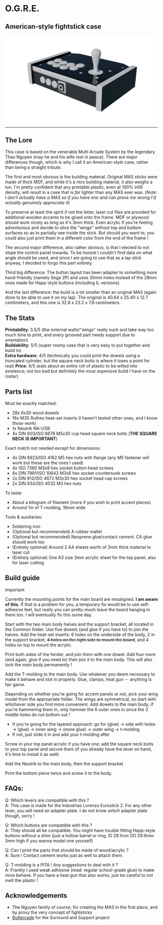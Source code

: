 # O.G.R.E.
## American-style fightstick case

![\<Kazoo rendition of The Star-Spangled Banner.mp3\>](../img/ogre.png)

---

## The Lore

This case is based on the venerable Multi Arcade System by the legendary Thao Nguyen (may he and his wife rest in peace). There are major differences though, which is why I call it an American-*style* case, rather than being a straight tribute.

The first and most obvious is the building material. Original MAS sticks were made of thick MDF, and while it's a nice building material, it also weighs a ton. I'm pretty confident that any printable plastic, even at 100% infill density, will result in a case that is *far* lighter than any MAS ever was. (*Note: I don't actually have a MAS so if you have one and can prove me wrong I'd actually genuinely appreciate it*)

To preserve at least the spirit if not the letter, laser cut files are provided for additional wooden accents to be glued onto the frame. MDF or plywood should work nicely as long as it's 3mm thick. Even acrylic if you're feeling adventurous and decide to slice the "wings" without top and bottom surfaces so as to partially see inside the stick. But should you want to, you could also just print them in a different color from the end of the frame !

The second major difference, also rather obvious, is that I elected to not slope the control panel inwards. To be honest I couldn't find data on what angle should be used, and since I am going to use that as a lap stick anyway, I decided to forgo this part entirely.

Third big difference: The button layout has been adapter to something more hand-friendly (namely Sega 2P) and uses 30mm holes instead of the 28mm ones made for Happ-style buttons (including IL versions).

And the last difference: the build is a lot smaller than an original MAS (again done to be able to use it on my lap). The original is 40.64 x 25.40 x 12.7 centimeters, and this one is 32.8 x 23.2 x 7.8 centimeters.

## The Stats

**Printability**: 3.5/5 (the external walls/"wings" really suck and take way too much time to print, and every grooved part needs support due to orientation)  
**Buildability**: 5/5 (super roomy case that is very easy to put together and build in)  
**Extra hardware**: 4/5 (technically you could print the dowels using a truncated cylinder, but the square neck bolts is where it loses a point for real)
**Price**: 4/5 (eats about an entire roll of plastic to be willed into existence; not too bad but definitely the most expensive build I have on the roster)

## Parts list

Must be exactly matched:

- 28x 6x30 wood dowels
- 16x M3S Ruthex heat-set inserts (I haven't tested other ones, and I know *those* work)
- 1x Neutrik NA-USB
- 4x DIN 603/ISO 8678 M5x30 cup head square neck bolts (**THE SQUARE NECK IS IMPORTANT**)

Exact match not needed except for dimensions:

- 4x DIN 6923/ISO 4162 M5 hex nuts with flange (any M5 fastener will work but these are the ones I used)
- 4x ISO 7380 M3x8 hex socket button head screws
- 8x DIN 7991/ISO 10642 M3x6 hex socket countersunk screws
- 2x DIN 912/ISO 4672 M3x30 hex socket head cap screws
- 2x DIN 934/ISO 4032 M3 hex nuts

To taste:

- About a kilogram of filament (more if you wish to print accent pieces)
- Around 1m of T-molding, 19mm wide

Tools & auxiliaries:

- Soldering iron
- (Optional but recommended) A rubber mallet
- (Optional but recommended) Neoprene glue/contact cement. CA glue should work too
- (Entirely optional) Around 2 A4 sheets worth of 3mm thick material to laser cut
- (Entirely optional) One A3 size 3mm acrylic sheet for the top panel, also for laser cutting

## Build guide

> [!IMPORTANT]
> Currently the mounting points for the main board are misaligned.
> **I am aware of this.**
> If that is a problem for you, a temporary fix would be to use self-adhesive feet, but really you can pretty much leave the board hanging in there too. I will eventually fix this some day.

Start with the two main body halves and the support bracket, all located in the Common folder. Use five dowels (and glue if you have to) to join the halves. Add the heat-set inserts: 6 holes on the underside of the body, 2 in the support bracket, ~~4 holes on the right side to mount the board~~, and 4 holes on top to mount the acrylic.

Print both sides of the fender, and join them with one dowel. Add four more (and again, glue if you need to) then join it to the main body. This will also lock the main body permanently !

Add the T-molding to the main body. Use whatever you deem necessary to make it behave and slot in properly. Glue, clamps, heat gun -- anything is fair game.

Depending on whether you're going for accent panels or not, pick your wing model from the appropriate folder. The wings are symmetrical, so start with whichever side you find more convenient. Add dowels to the main body; if you're hammering them in, only hammer the 6 outer ones in since the 3 middle holes do not bottom out !

- If you're going for the layered approach: go for (glue) -> side with holes -> (glue) -> inner wing -> (more glue) -> outer wing -> t-molding
- If not, just slide it in and add your t-molding after

Screw in your top panel acrylic if you have one; add the square neck bolts to your top panel and secure them (if you already have the lever on hand, it's time to install it as well)

Add the Neutrik to the main body, then the support bracket

Print the bottom piece twice and screw it to the body.

## FAQs:

Q: Which levers are compatible with this ?  
A: This case is made for the Industrias Lorenzo Eurostick 2. For any other lever, you will need an adapter plate. I do not know *which* adapter plate though, sorry !

Q: Which buttons are compatible with this ?  
A: They should all be compatible. You might have trouble fitting Happ-style buttons without a shim (just a hollow barrel or ring, ID 28.1mm OD 29.9mm 3mm high if you wanna model one yourself)

Q: Can I print the parts that should be made of wood/acrylic ?  
A: Sure ! Contact cement works just as well to attach them.

Q: T-molding is a PITA ! Any suggestions to deal with it ?  
A: Frankly I used weak adhesive (read: regular school-grade glue) to make mine behave. If you have a heat gun that also works, just be careful to not melt the plastic !

## Acknowledgements

- The Nguyen family of course, for creating the MAS in the first place, and by proxy the very concept of fightsticks
- [Buttercade](https://www.etsy.com/shop/BUTTERCADE) for the Surround and Support project
